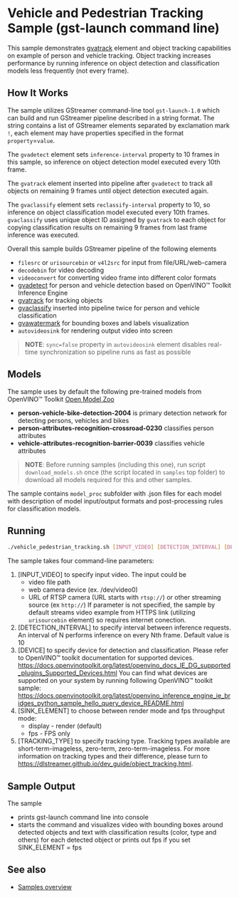 # Vehicle and Pedestrian Tracking Sample (gst-launch command line)

This sample demonstrates [gvatrack](https://dlstreamer.github.io/elements/gvatrack.html) element and object tracking capabilities on example of person and vehicle tracking. Object tracking increases performance by running inference on object detection and classification models less frequently (not every frame).

## How It Works
The sample utilizes GStreamer command-line tool `gst-launch-1.0` which can build and run GStreamer pipeline described in a string format.
The string contains a list of GStreamer elements separated by exclamation mark `!`, each element may have properties specified in the format `property`=`value`.

The `gvadetect` element sets `inference-interval` property to 10 frames in this sample, so inference on object detection model executed every 10th frame.

The `gvatrack` element inserted into pipeline after `gvadetect` to track all objects on remaining 9 frames until object detection executed again.

The `gvaclassify` element sets `reclassify-interval` property to 10, so inference on object classification model executed every 10th frames. `gvaclassify` uses unique object ID assigned by `gvatrack` to each object for copying classification results on remaining 9 frames from last frame inference was executed.

Overall this sample builds GStreamer pipeline of the following elements
* `filesrc` or `urisourcebin` or `v4l2src` for input from file/URL/web-camera
* `decodebin` for video decoding
* `videoconvert` for converting video frame into different color formats
* [gvadetect](https://dlstreamer.github.io/elements/gvadetect.html) for person and vehicle detection based on OpenVINO™ Toolkit Inference Engine
* [gvatrack](https://dlstreamer.github.io/elements/gvatrack.html) for tracking objects
* [gvaclassify](https://dlstreamer.github.io/elements/gvaclassify.html) inserted into pipeline twice for person and vehicle classification
* [gvawatermark](https://dlstreamer.github.io/elements/gvawatermark.html) for bounding boxes and labels visualization
* `autovideosink` for rendering output video into screen
> **NOTE**: `sync=false` property in `autovideosink` element disables real-time synchronization so pipeline runs as fast as possible

## Models

The sample uses by default the following pre-trained models from OpenVINO™ Toolkit [Open Model Zoo](https://github.com/openvinotoolkit/open_model_zoo)
*   __person-vehicle-bike-detection-2004__ is primary detection network for detecting persons, vehicles and bikes
*   __person-attributes-recognition-crossroad-0230__ classifies person attributes
*   __vehicle-attributes-recognition-barrier-0039__ classifies vehicle attributes

> **NOTE**: Before running samples (including this one), run script `download_models.sh` once (the script located in `samples` top folder) to download all models required for this and other samples.

The sample contains `model_proc` subfolder with .json files for each model with description of model input/output formats and post-processing rules for classification models.

## Running

```sh
./vehicle_pedestrian_tracking.sh [INPUT_VIDEO] [DETECTION_INTERVAL] [DEVICE] [SINK_ELEMENT] [TRACKING_TYPE]
```

The sample takes four command-line parameters:
1. [INPUT_VIDEO] to specify input video.
The input could be
    * video file path
    * web camera device (ex. /dev/video0)
    * URL of RTSP camera (URL starts with `rtsp://`) or other streaming source (ex `http://`)
If parameter is not specified, the sample by default streams video example from HTTPS link (utilizing `urisourcebin` element) so requires internet conection.
2. [DETECTION_INTERVAL] to specify interval between inference requests. An interval of N performs inference on every Nth frame. Default value is 10
3. [DEVICE] to specify device for detection and classification.
    Please refer to OpenVINO™ toolkit documentation for supported devices.
    https://docs.openvinotoolkit.org/latest/openvino_docs_IE_DG_supported_plugins_Supported_Devices.html
    You can find what devices are supported on your system by running following OpenVINO™ toolkit sample:
    https://docs.openvinotoolkit.org/latest/openvino_inference_engine_ie_bridges_python_sample_hello_query_device_README.html
4. [SINK_ELEMENT] to choose between render mode and fps throughput mode:
    * display - render (default)
    * fps - FPS only
5. [TRACKING_TYPE] to specify tracking type. 
    Tracking types available are short-term-imageless, zero-term, zero-term-imageless.
    For more information on tracking types and their difference, please turn to
    https://dlstreamer.github.io/dev_guide/object_tracking.html.

## Sample Output

The sample
* prints gst-launch command line into console
* starts the command and visualizes video with bounding boxes around detected objects and text with classification results (color, type and others) for each detected object or prints out fps if you set SINK_ELEMENT = fps

## See also
* [Samples overview](../../README.md)
